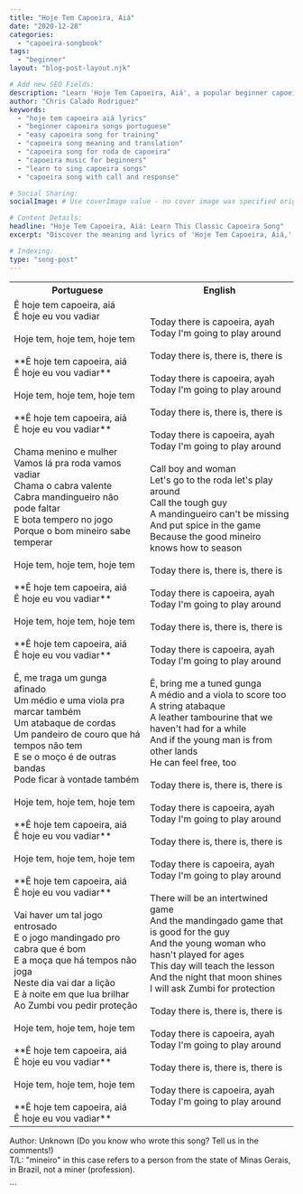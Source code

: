 ```yaml
---
title: "Hoje Tem Capoeira, Aiá"
date: "2020-12-28"
categories:
  - "capoeira-songbook"
tags:
  - "beginner"
layout: "blog-post-layout.njk"

# Add new SEO Fields:
description: "Learn 'Hoje Tem Capoeira, Aiá', a popular beginner capoeira song. Lyrics, meaning, and cultural context explained. Start playing today!"
author: "Chris Calado Rodriguez"
keywords:
  - "hoje tem capoeira aiá lyrics"
  - "beginner capoeira songs portuguese"
  - "easy capoeira song for training"
  - "capoeira song meaning and translation"
  - "capoeira song for roda de capoeira"
  - "capoeira music for beginners"
  - "learn to sing capoeira songs"
  - "capoeira song with call and response"

# Social Sharing:
socialImage: # Use coverImage value - no cover image was specified originally.

# Content Details:
headline: "Hoje Tem Capoeira, Aiá: Learn This Classic Capoeira Song"
excerpt: "Discover the meaning and lyrics of 'Hoje Tem Capoeira, Aiá,' a fundamental capoeira song perfect for beginners and rodas."

# Indexing:
type: "song-post"
---
```



<table class="capoeira-table">
    <tr class="header-row">
        <th>Portuguese</th>
        <th>English</th>
    </tr>
    <tr>
        <td>Ê hoje tem capoeira, aiá<br>Ê hoje eu vou vadiar<br><br>Hoje tem, hoje tem, hoje tem<br><br>**Ê hoje tem capoeira, aiá<br>Ê hoje eu vou vadiar**<br><br>Hoje tem, hoje tem, hoje tem<br><br>**Ê hoje tem capoeira, aiá<br>Ê hoje eu vou vadiar**<br><br>Chama menino e mulher<br>Vamos lá pra roda vamos vadiar<br>Chama o cabra valente<br>Cabra mandingueiro não pode faltar<br>E bota tempero no jogo<br>Porque o bom mineiro sabe temperar<br><br>Hoje tem, hoje tem, hoje tem<br><br>**Ê hoje tem capoeira, aiá<br>Ê hoje eu vou vadiar**<br><br>Hoje tem, hoje tem, hoje tem<br><br>**Ê hoje tem capoeira, aiá<br>Ê hoje eu vou vadiar**<br><br>Ê, me traga um gunga afinado<br>Um médio e uma viola pra marcar também<br>Um atabaque de cordas<br>Um pandeiro de couro que há tempos não tem<br>E se o moço é de outras bandas<br>Pode ficar à vontade também<br><br>Hoje tem, hoje tem, hoje tem<br><br>**Ê hoje tem capoeira, aiá<br>Ê hoje eu vou vadiar**<br><br>Hoje tem, hoje tem, hoje tem<br><br>**Ê hoje tem capoeira, aiá<br>Ê hoje eu vou vadiar**<br><br>Vai haver um tal jogo entrosado<br>E o jogo mandingado pro cabra que é bom<br>E a moça que há tempos não joga<br>Neste dia vai dar a lição<br>E à noite em que lua brilhar<br>Ao Zumbi vou pedir proteção<br><br>Hoje tem, hoje tem, hoje tem<br><br>**Ê hoje tem capoeira, aiá<br>Ê hoje eu vou vadiar**<br><br>Hoje tem, hoje tem, hoje tem<br><br>**Ê hoje tem capoeira, aiá<br>Ê hoje eu vou vadiar**</td>
        <td>Today there is capoeira, ayah<br>Today I'm going to play around<br><br>Today there is, there is, there is<br><br>Today there is capoeira, ayah<br>Today I'm going to play around<br><br>Today there is, there is, there is<br><br>Today there is capoeira, ayah<br>Today I'm going to play around<br><br>Call boy and woman<br>Let's go to the roda let's play around<br>Call the tough guy<br>A mandingueiro can't be missing<br>And put spice in the game<br>Because the good mineiro knows how to season<br><br>Today there is, there is, there is<br><br>Today there is capoeira, ayah<br>Today I'm going to play around<br><br>Today there is, there is, there is<br><br>Today there is capoeira, ayah<br>Today I'm going to play around<br><br>Ê, bring me a tuned gunga<br>A médio and a viola to score too<br>A string atabaque<br>A leather tambourine that we haven't had for a while<br>And if the young man is from other lands<br>He can feel free, too<br><br>Today there is, there is, there is<br><br>Today there is capoeira, ayah<br>Today I'm going to play around<br><br>Today there is, there is, there is<br><br>Today there is capoeira, ayah<br>Today I'm going to play around<br><br>There will be an intertwined game<br>And the mandingado game that is good for the guy<br>And the young woman who hasn't played for ages<br>This day will teach the lesson<br>And the night that moon shines<br>I will ask Zumbi for protection<br><br>Today there is, there is, there is<br><br>Today there is capoeira, ayah<br>Today I'm going to play around<br><br>Today there is, there is, there is<br><br>Today there is capoeira, ayah<br>Today I'm going to play around</td>
    </tr>
</table>
<figcaption>

Author: Unknown (Do you know who wrote this song? Tell us in the comments!)<br>
T/L: "mineiro" in this case refers to a person from the state of Minas Gerais, in Brazil, not a miner (profession).

</figcaption>
```